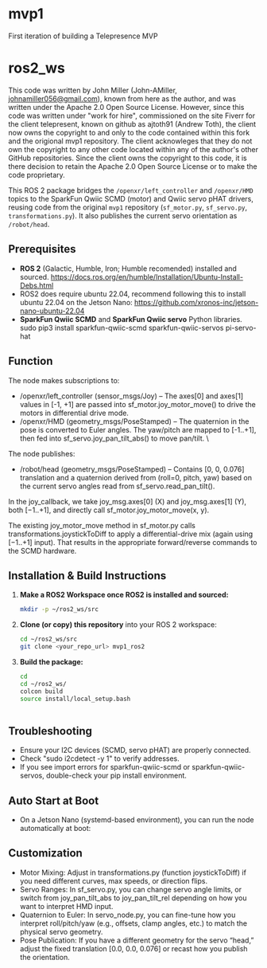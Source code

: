 # mvp1
First iteration of building a Telepresence MVP

# ros2_ws
This code was written by John Miller (John-AMiller, johnamiller056@gmail.com), known from here as the author, and was written under the Apache 2.0 Open Source License. However, since this code was written under "work for hire", commissioned on the site Fiverr for the client telepresent, known on github as ajtoth91 (Andrew Toth), the client now owns the copyright to and only to the code contained within this fork and the origional mvp1 repository. The client acknowleges that they do not own the copyright to any other code located within any of the author's other GitHub repositories. Since the client owns the copyright to this code, it is there decision to retain the Apache 2.0 Open Source License or to make the code proprietary.

This ROS 2 package bridges the `/openxr/left_controller` and `/openxr/HMD` topics to the SparkFun Qwiic SCMD (motor) and Qwiic servo pHAT drivers, reusing code from the original `mvp1` repository (`sf_motor.py`, `sf_servo.py`, `transformations.py`). It also publishes the current servo orientation as `/robot/head`.

## Prerequisites

- **ROS 2** (Galactic, Humble, Iron; Humble recomended) installed and sourced. https://docs.ros.org/en/humble/Installation/Ubuntu-Install-Debs.html
- ROS2 does require ubuntu 22.04, recommend following this to install ubuntu 22.04 on the Jetson Nano: https://github.com/xronos-inc/jetson-nano-ubuntu-22.04
- **SparkFun Qwiic SCMD** and **SparkFun Qwiic servo** Python libraries.
  sudo pip3 install sparkfun-qwiic-scmd sparkfun-qwiic-servos pi-servo-hat

## Function
  The node makes subscriptions to:
   - /openxr/left_controller (sensor_msgs/Joy) – The axes[0] and axes[1] values in [-1, +1] are passed into sf_motor.joy_motor_move() to drive the motors in differential drive mode.
   - /openxr/HMD (geometry_msgs/PoseStamped) – The quaternion in the pose is converted to Euler angles. The yaw/pitch are mapped to [-1..+1], then fed into sf_servo.joy_pan_tilt_abs() to move pan/tilt. \

  The node publishes:
   - /robot/head (geometry_msgs/PoseStamped) – Contains [0, 0, 0.076] translation and a quaternion derived from (roll=0, pitch, yaw) based on the current servo angles read from sf_servo.read_pan_tilt().

  In the joy_callback, we take joy_msg.axes[0] (X) and joy_msg.axes[1] (Y), both [−1..+1], and directly call sf_motor.joy_motor_move(x, y).
  
  The existing joy_motor_move method in sf_motor.py calls transformations.joystickToDiff to apply a differential-drive mix (again using [−1..+1] input). That results in the appropriate forward/reverse commands to   the SCMD hardware.
  
## Installation & Build Instructions

  1. **Make a ROS2 Workspace once ROS2 is installed and sourced:**
      ```bash
      mkdir -p ~/ros2_ws/src

  2. **Clone (or copy) this repository** into your ROS 2 workspace:
     ```bash
     cd ~/ros2_ws/src
     git clone <your_repo_url> mvp1_ros2
     
  3. **Build the package:**
     ```bash
     cd
     cd ~/ros2_ws/
     colcon build
     source install/local_setup.bash
   
## Troubleshooting
   - Ensure your I2C devices (SCMD, servo pHAT) are properly connected.
   - Check "sudo i2cdetect -y 1" to verify addresses.
   - If you see import errors for sparkfun-qwiic-scmd or sparkfun-qwiic-servos, double-check your pip install environment.

## Auto Start at Boot
   - On a Jetson Nano (systemd-based environment), you can run the node automatically at boot:

## Customization
   - Motor Mixing: Adjust in transformations.py (function joystickToDiff) if you need different curves, max speeds, or direction flips.
   - Servo Ranges: In sf_servo.py, you can change servo angle limits, or switch from joy_pan_tilt_abs to joy_pan_tilt_rel depending on how you want to interpret HMD input.
   - Quaternion to Euler: In servo_node.py, you can fine-tune how you interpret roll/pitch/yaw (e.g., offsets, clamp angles, etc.) to match the physical servo geometry.
   - Pose Publication: If you have a different geometry for the servo “head,” adjust the fixed translation [0.0, 0.0, 0.076] or recast how you publish the orientation.
